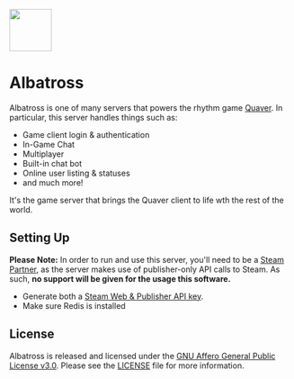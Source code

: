 <p align="left"> 
  <img src="https://i.imgur.com/h8wIKwH.png" width="75px" height="75px">
</p>

# Albatross

Albatross is one of many servers that powers the rhythm game [Quaver](https://github.com/Quaver). In particular, this server handles things such as: 

* Game client login & authentication
* In-Game Chat
* Multiplayer
* Built-in chat bot
* Online user listing & statuses
* and much more!

It's the game server that brings the Quaver client to life wth the rest of the world.

## Setting Up

**Please Note:** In order to run and use this server, you'll need to be a [Steam Partner](https://partner.steamgames.com/), as the server makes use of publisher-only API calls to Steam. As such, **no support will be given for the usage this software.** 

* Generate both a [Steam Web & Publisher API key](https://partner.steamgames.com/doc/webapi_overview/auth).
* Make sure Redis is installed


## License

Albatross is released and licensed under the [GNU Affero General Public License v3.0](/LICENSE). Please see the [LICENSE](/LICENSE) file for more information.
